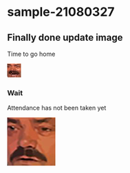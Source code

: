 # sample-21080327

## Finally done update image 
Time to go home

![](images/7529_KEKW.png)

### Wait
Attendance has not been taken yet

![](images/7285-kekwait.png)


